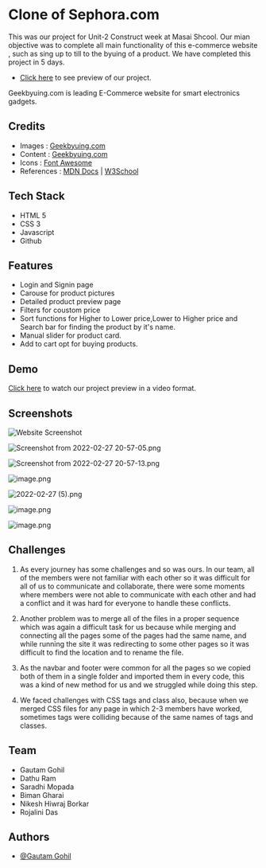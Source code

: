 # Clone of Sephora.com

This was our project for Unit-2 Construct week at Masai Shcool.
Our mian objective was to complete all main functionality of this e-commerce website , such as sing up to till to the byuing of a product.
We have completed this project in 5 days.

- [Click here](https://peaceful-dodol-946a2a.netlify.app/index.html) to see preview of our project.

Geekbyuing.com is leading E-Commerce website for smart electronics gadgets.

## Credits

- Images : [Geekbyuing.com](https://www.geekbuying.com/)
- Content : [Geekbyuing.com](https://www.geekbuying.com/)
- Icons : [Font Awesome](https://fontawesome.com/)
- References : [MDN Docs](https://developer.mozilla.org/en-US/) | [W3School](https://www.w3schools.com/)

## Tech Stack

- HTML 5
- CSS 3
- Javascript
- Github

## Features

- Login and Signin page
- Carouse for product pictures
- Detailed product preview page
- Filters for coustom price
- Sort functions for Higher to Lower price,Lower to Higher price and Search bar for finding the product by it's name.
- Manual slider for product card.
- Add to cart opt for buying products.

## Demo

[Click here](https://drive.google.com/file/d/1-kuWbPpRxf_hCHESnUfWqlrbqgwa-XOp/view?usp=sharing) to watch our project preview in a video format.

## Screenshots

![Website Screenshot](https://cdn.hashnode.com/res/hashnode/image/upload/v1645977375942/ZvvdOsCvM.png)

![Screenshot from 2022-02-27 20-57-05.png](https://cdn.hashnode.com/res/hashnode/image/upload/v1645976977453/Syoyw5ZJX.png)

![Screenshot from 2022-02-27 20-57-13.png](https://cdn.hashnode.com/res/hashnode/image/upload/v1645977058939/RFwDg5uqJ.png)

![image.png](https://cdn.hashnode.com/res/hashnode/image/upload/v1645952211716/aSboxm1Phc.png)

![2022-02-27 (5).png](https://cdn.hashnode.com/res/hashnode/image/upload/v1645974613126/Qu0VM_qxC.png)

![image.png](https://cdn.hashnode.com/res/hashnode/image/upload/v1645952352339/FP-TI7Jbr.png)

![image.png](https://cdn.hashnode.com/res/hashnode/image/upload/v1645952436530/5Y4-JLPNF.png)

## Challenges

1. As every journey has some challenges and so was ours. In our team, all of the members were not familiar with each other so it was difficult for all of us to communicate and collaborate, there were some moments where members were not able to communicate with each other and had a conflict and it was hard for everyone to handle these conflicts.

2. Another problem was to merge all of the files in a proper sequence which was again a difficult task for us because while merging and connecting all the pages some of the pages had the same name, and while running the site it was redirecting to some other pages so it was difficult to find the location and to rename the file.

3. As the navbar and footer were common for all the pages so we copied both of them in a single folder and imported them in every code, this was a kind of new method for us and we struggled while doing this step.

4. We faced challenges with CSS tags and class also, because when we merged CSS files for any page in which 2-3 members have worked, sometimes tags were colliding because of the same names of tags and classes.

## Team

- Gautam Gohil
- Dathu Ram
- Saradhi Mopada
- Biman Gharai
- Nikesh Hiwraj Borkar
- Rojalini Das

## Authors

- [@Gautam Gohil](https://github.com/gautam6023)
